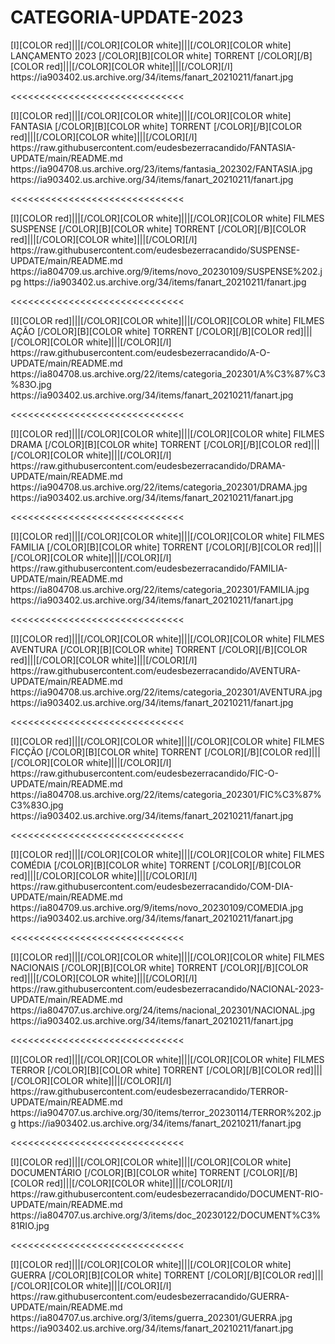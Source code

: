 # CATEGORIA-UPDATE-2023





<channels>
<channel>
<name>[I][COLOR red]|||[/COLOR][COLOR white]|||[/COLOR][COLOR  white] LANÇAMENTO 2023 [/COLOR][B][COLOR white] TORRENT [/COLOR][/B][COLOR red]|||[/COLOR][COLOR white]|||[/COLOR][/I]</name>
<externallink></externallink>
<thumbnail></thumbnail>
<fanart>https://ia903402.us.archive.org/34/items/fanart_20210211/fanart.jpg</fanart>
<info></info>
</channel>
</channels>

<<<<<<<<<<<<<<<<<<<<<<<<<<<<<< 

<channels>
<channel>
<name>[I][COLOR red]|||[/COLOR][COLOR white]|||[/COLOR][COLOR  white] FANTASIA [/COLOR][B][COLOR white] TORRENT [/COLOR][/B][COLOR red]|||[/COLOR][COLOR white]|||[/COLOR][/I]</name>
<externallink>https://raw.githubusercontent.com/eudesbezerracandido/FANTASIA-UPDATE/main/README.md</externallink>
<thumbnail>https://ia904708.us.archive.org/23/items/fantasia_202302/FANTASIA.jpg</thumbnail>
<fanart>https://ia903402.us.archive.org/34/items/fanart_20210211/fanart.jpg</fanart>
<info></info>
</channel>
</channels>

<<<<<<<<<<<<<<<<<<<<<<<<<<<<<< 

<channels>
<channel>
<name>[I][COLOR red]|||[/COLOR][COLOR white]|||[/COLOR][COLOR  white] FILMES SUSPENSE [/COLOR][B][COLOR white] TORRENT [/COLOR][/B][COLOR red]|||[/COLOR][COLOR white]|||[/COLOR][/I]</name>
<externallink>https://raw.githubusercontent.com/eudesbezerracandido/SUSPENSE-UPDATE/main/README.md</externallink>
<thumbnail>https://ia804709.us.archive.org/9/items/novo_20230109/SUSPENSE%202.jpg</thumbnail>
<fanart>https://ia903402.us.archive.org/34/items/fanart_20210211/fanart.jpg</fanart>
<info></info>
</channel>
</channels>

<<<<<<<<<<<<<<<<<<<<<<<<<<<<<< 

<channels>
<channel>
<name>[I][COLOR red]|||[/COLOR][COLOR white]|||[/COLOR][COLOR  white] FILMES AÇÃO [/COLOR][B][COLOR white] TORRENT [/COLOR][/B][COLOR red]|||[/COLOR][COLOR white]|||[/COLOR][/I]</name>
<externallink>https://raw.githubusercontent.com/eudesbezerracandido/A-O-UPDATE/main/README.md</externallink>
<thumbnail>https://ia804708.us.archive.org/22/items/categoria_202301/A%C3%87%C3%83O.jpg</thumbnail>
<fanart>https://ia903402.us.archive.org/34/items/fanart_20210211/fanart.jpg</fanart>
<info></info>
</channel>
</channels>

<<<<<<<<<<<<<<<<<<<<<<<<<<<<<< 

<channels> 
<channel>
<name>[I][COLOR red]|||[/COLOR][COLOR white]|||[/COLOR][COLOR  white] FILMES DRAMA [/COLOR][B][COLOR white] TORRENT [/COLOR][/B][COLOR red]|||[/COLOR][COLOR white]|||[/COLOR][/I]</name>
<externallink>https://raw.githubusercontent.com/eudesbezerracandido/DRAMA-UPDATE/main/README.md</externallink>
<thumbnail>https://ia904708.us.archive.org/22/items/categoria_202301/DRAMA.jpg</thumbnail>
<fanart>https://ia903402.us.archive.org/34/items/fanart_20210211/fanart.jpg</fanart>
<info></info>
</channel>
</channels>

<<<<<<<<<<<<<<<<<<<<<<<<<<<<<< 

<channels>
<channel>
<name>[I][COLOR red]|||[/COLOR][COLOR white]|||[/COLOR][COLOR  white] FILMES FAMILIA [/COLOR][B][COLOR white] TORRENT [/COLOR][/B][COLOR red]|||[/COLOR][COLOR white]|||[/COLOR][/I]</name>
<externallink>https://raw.githubusercontent.com/eudesbezerracandido/FAMILIA-UPDATE/main/README.md</externallink>
<thumbnail>https://ia804708.us.archive.org/22/items/categoria_202301/FAMILIA.jpg</thumbnail>
<fanart>https://ia903402.us.archive.org/34/items/fanart_20210211/fanart.jpg</fanart>
<info></info>
</channel>
</channels>

<<<<<<<<<<<<<<<<<<<<<<<<<<<<<< 

<channels>
<channel>
<name>[I][COLOR red]|||[/COLOR][COLOR white]|||[/COLOR][COLOR  white] FILMES AVENTURA [/COLOR][B][COLOR white] TORRENT [/COLOR][/B][COLOR red]|||[/COLOR][COLOR white]|||[/COLOR][/I]</name>
<externallink>https://raw.githubusercontent.com/eudesbezerracandido/AVENTURA-UPDATE/main/README.md</externallink>
<thumbnail>https://ia904708.us.archive.org/22/items/categoria_202301/AVENTURA.jpg</thumbnail>
<fanart>https://ia903402.us.archive.org/34/items/fanart_20210211/fanart.jpg</fanart>
<info></info>
</channel>
</channels>

<<<<<<<<<<<<<<<<<<<<<<<<<<<<<< 

<channels>
<channel>
<name>[I][COLOR red]|||[/COLOR][COLOR white]|||[/COLOR][COLOR  white] FILMES FICÇÃO [/COLOR][B][COLOR white] TORRENT [/COLOR][/B][COLOR red]|||[/COLOR][COLOR white]|||[/COLOR][/I]</name>
<externallink>https://raw.githubusercontent.com/eudesbezerracandido/FIC-O-UPDATE/main/README.md</externallink>
<thumbnail>https://ia804708.us.archive.org/22/items/categoria_202301/FIC%C3%87%C3%83O.jpg</thumbnail>
<fanart>https://ia903402.us.archive.org/34/items/fanart_20210211/fanart.jpg</fanart>
<info></info>
</channel>
</channels>

<<<<<<<<<<<<<<<<<<<<<<<<<<<<<< 

<channels>
<channel>
<name>[I][COLOR red]|||[/COLOR][COLOR white]|||[/COLOR][COLOR  white] FILMES COMÉDIA [/COLOR][B][COLOR white] TORRENT [/COLOR][/B][COLOR red]|||[/COLOR][COLOR white]|||[/COLOR][/I]</name>
<externallink>https://raw.githubusercontent.com/eudesbezerracandido/COM-DIA-UPDATE/main/README.md</externallink>
<thumbnail>https://ia804709.us.archive.org/9/items/novo_20230109/COMEDIA.jpg</thumbnail>
<fanart>https://ia903402.us.archive.org/34/items/fanart_20210211/fanart.jpg</fanart>
<info></info>
</channel>
</channels>

<<<<<<<<<<<<<<<<<<<<<<<<<<<<<< 

<channels>
<channel>
<name>[I][COLOR red]|||[/COLOR][COLOR white]|||[/COLOR][COLOR  white] FILMES NACIONAIS [/COLOR][B][COLOR white] TORRENT [/COLOR][/B][COLOR red]|||[/COLOR][COLOR white]|||[/COLOR][/I]</name>
<externallink>https://raw.githubusercontent.com/eudesbezerracandido/NACIONAL-2023-UPDATE/main/README.md</externallink>
<thumbnail>https://ia804707.us.archive.org/24/items/nacional_202301/NACIONAL.jpg</thumbnail>
<fanart>https://ia903402.us.archive.org/34/items/fanart_20210211/fanart.jpg</fanart>
<info></info>
</channel>
</channels>

<<<<<<<<<<<<<<<<<<<<<<<<<<<<<< 

<channels>
<channel>
<name>[I][COLOR red]|||[/COLOR][COLOR white]|||[/COLOR][COLOR  white] FILMES TERROR [/COLOR][B][COLOR white] TORRENT [/COLOR][/B][COLOR red]|||[/COLOR][COLOR white]|||[/COLOR][/I]</name>
<externallink>https://raw.githubusercontent.com/eudesbezerracandido/TERROR-UPDATE/main/README.md</externallink>
<thumbnail>https://ia904707.us.archive.org/30/items/terror_20230114/TERROR%202.jpg</thumbnail>
<fanart>https://ia903402.us.archive.org/34/items/fanart_20210211/fanart.jpg</fanart>
<info></info>
</channel>
</channels>

<<<<<<<<<<<<<<<<<<<<<<<<<<<<<< 

<channels>
<channel>
<name>[I][COLOR red]|||[/COLOR][COLOR white]|||[/COLOR][COLOR  white] DOCUMENTÁRIO [/COLOR][B][COLOR white] TORRENT [/COLOR][/B][COLOR red]|||[/COLOR][COLOR white]|||[/COLOR][/I]</name>
<externallink>https://raw.githubusercontent.com/eudesbezerracandido/DOCUMENT-RIO-UPDATE/main/README.md</externallink>
<thumbnail>https://ia804707.us.archive.org/3/items/doc_20230122/DOCUMENT%C3%81RIO.jpg</thumbnail>
<info></info>
</channel>
</channels>

<<<<<<<<<<<<<<<<<<<<<<<<<<<<<< 

<channels>
<channel>
<name>[I][COLOR red]|||[/COLOR][COLOR white]|||[/COLOR][COLOR  white]  GUERRA [/COLOR][B][COLOR white] TORRENT [/COLOR][/B][COLOR red]|||[/COLOR][COLOR white]|||[/COLOR][/I]</name>
<externallink>https://raw.githubusercontent.com/eudesbezerracandido/GUERRA-UPDATE/main/README.md</externallink>
<thumbnail>https://ia804707.us.archive.org/3/items/guerra_202301/GUERRA.jpg</thumbnail>
<fanart>https://ia903402.us.archive.org/34/items/fanart_20210211/fanart.jpg</fanart>
<info></info>
</channel>
</channels>

